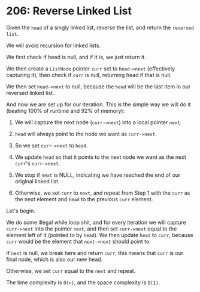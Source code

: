 # 206: Reverse Linked List

Given the `head` of a singly linked list, reverse the list, and return
the `reversed list`.

We will avoid recursion for linked lists.

We first check if head is null, and if it is, we just return it.

We then create a `ListNode` pointer `curr` set to `head->next`
(effectively capturing it), then check if `curr` is null, returning head
if that is null.

We then set `head->next` to null, because the `head` will be the last
item in our reversed linked list.

And now we are set up for our iteration. This is the simple way we will
do it (beating 100% of runtime and 92% of memory):

1. We will capture the next node (`curr->next`) into a local pointer
`next`.

2. `head` will always point to the node we want as `curr->next`.

3. So we set `curr->next` to `head`.

4. We update `head` so that it points to the next node we want as the
next `curr`'s `curr->next`.

5. We stop if `next` is NULL, indicating we have reached the end of our
original linked list.

6. Otherwise, we set `curr` to `next`, and repeat from Step 1 with the
`curr` as the next element and `head` to the previous `curr` element.

Let's begin.

We do some illegal while loop shit, and for every iteration we will
capture `curr->next` into the pointer `next`, and then set `curr->next`
equal to the element left of it (pointed to by `head`). We then update
`head` to `curr`, because `curr` would be the element that `next->next`
should point to.

If `next` is null, we break here and return `curr`; this means that
`curr` is our final node, which is also our new head.

Otherwise, we set `curr` equal to the `next` and repeat.

The time complexity is `O(n)`, and the space complexity is `O(1)`.
